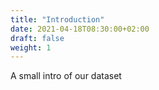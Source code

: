 ```yaml
---
title: "Introduction"
date: 2021-04-18T08:30:00+02:00
draft: false
weight: 1
---
```


A small intro of our dataset 
